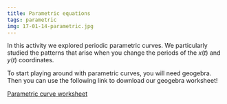 ```yaml
---
title: Parametric equations
tags: parametric
img: 17-01-14-parametric.jpg
---
```


In this activity we explored periodic parametric curves. We particularly studied the patterns that arise when you change the periods of the $x(t)$ and $y(t)$ coordinates.<!--more-->

To start playing around with parametric curves, you will need geogebra. Then you can use the following link to download our geogebra worksheet!

<a href="https://drive.google.com/file/d/0B8I8tnGPftncUnZMN19PeVd4TTg/view?usp=sharing">Parametric curve worksheet</a>

